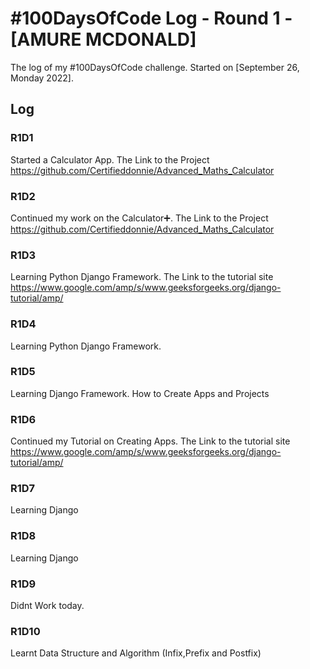 # #100DaysOfCode Log - Round 1 - [AMURE MCDONALD]

The log of my #100DaysOfCode challenge. Started on [September 26, Monday 2022].

## Log

### R1D1 
Started a Calculator App. The Link to the Project https://github.com/Certifieddonnie/Advanced_Maths_Calculator

### R1D2
Continued my work on the Calculator➕. The Link to the Project https://github.com/Certifieddonnie/Advanced_Maths_Calculator

### R1D3
Learning Python Django Framework. The Link to the tutorial site https://www.google.com/amp/s/www.geeksforgeeks.org/django-tutorial/amp/

### R1D4
Learning Python Django Framework.

### R1D5
Learning Django Framework. How to Create Apps and Projects

### R1D6
Continued my Tutorial on Creating Apps. The Link to the tutorial site https://www.google.com/amp/s/www.geeksforgeeks.org/django-tutorial/amp/

### R1D7
Learning Django 

### R1D8
Learning Django

### R1D9
Didnt Work today.

### R1D10
Learnt Data Structure and Algorithm (Infix,Prefix and Postfix)

